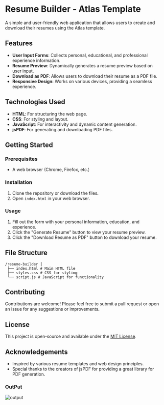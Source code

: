 # Resume Builder - Atlas Template

A simple and user-friendly web application that allows users to create and download their resumes using the Atlas template.

## Features

- **User Input Forms**: Collects personal, educational, and professional experience information.
- **Resume Preview**: Dynamically generates a resume preview based on user input.
- **Download as PDF**: Allows users to download their resume as a PDF file.
- **Responsive Design**: Works on various devices, providing a seamless experience.

## Technologies Used

- **HTML**: For structuring the web page.
- **CSS**: For styling and layout.
- **JavaScript**: For interactivity and dynamic content generation.
- **jsPDF**: For generating and downloading PDF files.

## Getting Started

### Prerequisites

- A web browser (Chrome, Firefox, etc.)

### Installation

1. Clone the repository or download the files.
2. Open `index.html` in your web browser.

### Usage

1. Fill out the form with your personal information, education, and experience.
2. Click the "Generate Resume" button to view your resume preview.
3. Click the "Download Resume as PDF" button to download your resume.

## File Structure

```
/resume-builder │
 ├── index.html # Main HTML file
 ├── styles.css # CSS for styling
 └── script.js # JavaScript for functionality
```

## Contributing

Contributions are welcome! Please feel free to submit a pull request or open an issue for any suggestions or improvements.

## License

This project is open-source and available under the [MIT License](LICENSE).

## Acknowledgements

- Inspired by various resume templates and web design principles.
- Special thanks to the creators of jsPDF for providing a great library for PDF generation.

### OutPut
![output]()
